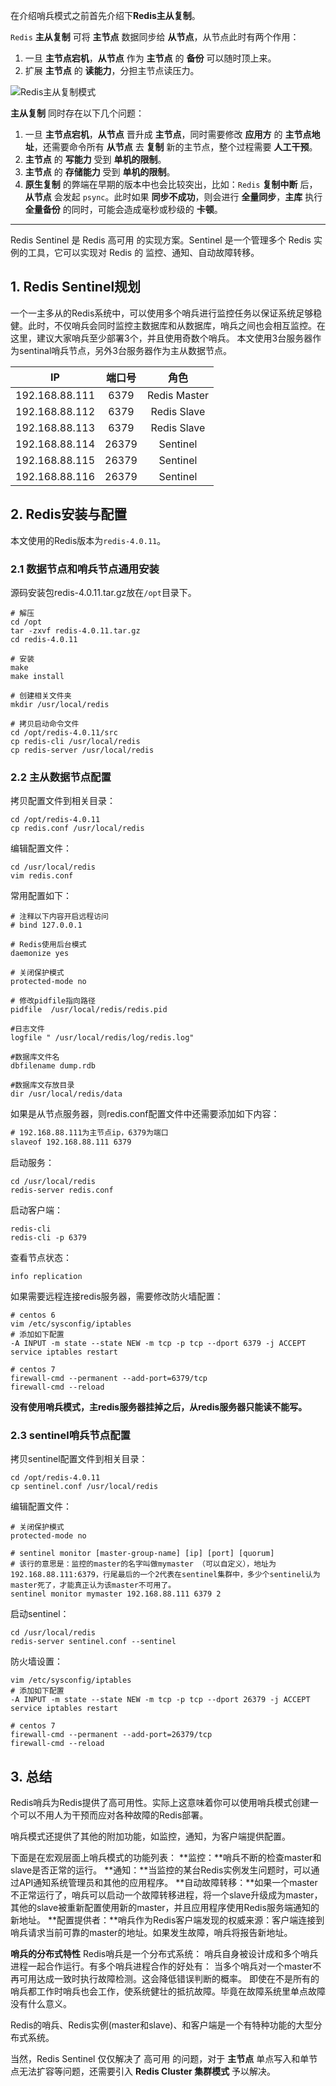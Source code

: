 在介绍哨兵模式之前首先介绍下**Redis主从复制**。

`Redis` **主从复制** 可将 **主节点** 数据同步给 **从节点**，从节点此时有两个作用：
1. 一旦 **主节点宕机**，**从节点** 作为 **主节点** 的 **备份** 可以随时顶上来。
2. 扩展 **主节点** 的 **读能力**，分担主节点读压力。

![Redis主从复制模式](https://upload-images.jianshu.io/upload_images/292448-939b17a1363404f5.png?imageMogr2/auto-orient/strip%7CimageView2/2/w/1240)

**主从复制** 同时存在以下几个问题：
1. 一旦 **主节点宕机**，**从节点** 晋升成 **主节点**，同时需要修改 **应用方** 的 **主节点地址**，还需要命令所有 **从节点** 去 **复制** 新的主节点，整个过程需要 **人工干预**。
2. **主节点** 的 **写能力** 受到 **单机的限制**。
3. **主节点** 的 **存储能力** 受到 **单机的限制**。
4. **原生复制** 的弊端在早期的版本中也会比较突出，比如：`Redis` **复制中断** 后，**从节点** 会发起 `psync`。此时如果 **同步不成功**，则会进行 **全量同步**，**主库** 执行 **全量备份** 的同时，可能会造成毫秒或秒级的 **卡顿**。

---

Redis Sentinel 是 Redis 高可用 的实现方案。Sentinel 是一个管理多个 Redis 实例的工具，它可以实现对 Redis 的 监控、通知、自动故障转移。

## 1. Redis Sentinel规划
一个一主多从的Redis系统中，可以使用多个哨兵进行监控任务以保证系统足够稳健。此时，不仅哨兵会同时监控主数据库和从数据库，哨兵之间也会相互监控。在这里，建议大家哨兵至少部署3个，并且使用奇数个哨兵。
本文使用3台服务器作为sentinal哨兵节点，另外3台服务器作为主从数据节点。

|IP|端口号|角色|
|:--:|:--:|:--:|
|192.168.88.111|6379|Redis Master|
|192.168.88.112|6379|Redis Slave|
|192.168.88.113|6379|Redis Slave|
|192.168.88.114|26379|Sentinel|
|192.168.88.115|26379|Sentinel|
|192.168.88.116|26379|Sentinel|

## 2. Redis安装与配置

本文使用的Redis版本为`redis-4.0.11`。

### 2.1 数据节点和哨兵节点通用安装

源码安装包redis-4.0.11.tar.gz放在`/opt`目录下。

```
# 解压
cd /opt
tar -zxvf redis-4.0.11.tar.gz
cd redis-4.0.11

# 安装
make
make install

# 创建相关文件夹
mkdir /usr/local/redis

# 拷贝启动命令文件
cd /opt/redis-4.0.11/src
cp redis-cli /usr/local/redis
cp redis-server /usr/local/redis
```

### 2.2 主从数据节点配置

拷贝配置文件到相关目录：
```
cd /opt/redis-4.0.11
cp redis.conf /usr/local/redis
```

编辑配置文件：
```
cd /usr/local/redis
vim redis.conf
```
常用配置如下：
```
# 注释以下内容开启远程访问
# bind 127.0.0.1

# Redis使用后台模式
daemonize yes

# 关闭保护模式
protected-mode no

# 修改pidfile指向路径
pidfile  /usr/local/redis/redis.pid

#日志文件
logfile " /usr/local/redis/log/redis.log"

#数据库文件名
dbfilename dump.rdb

#数据库文存放目录
dir /usr/local/redis/data
```

如果是从节点服务器，则redis.conf配置文件中还需要添加如下内容：
```xml
# 192.168.88.111为主节点ip，6379为端口
slaveof 192.168.88.111 6379
```

启动服务：
```
cd /usr/local/redis
redis-server redis.conf
```

启动客户端：
```
redis-cli
redis-cli -p 6379
```

查看节点状态：
```
info replication
```

如果需要远程连接redis服务器，需要修改防火墙配置：
```
# centos 6
vim /etc/sysconfig/iptables
# 添加如下配置
-A INPUT -m state --state NEW -m tcp -p tcp --dport 6379 -j ACCEPT
service iptables restart

# centos 7
firewall-cmd --permanent --add-port=6379/tcp
firewall-cmd --reload
```

**没有使用哨兵模式，主redis服务器挂掉之后，从redis服务器只能读不能写。**

### 2.3 sentinel哨兵节点配置

拷贝sentinel配置文件到相关目录：
```
cd /opt/redis-4.0.11
cp sentinel.conf /usr/local/redis
```

编辑配置文件：
```
# 关闭保护模式
protected-mode no

# sentinel monitor [master-group-name] [ip] [port] [quorum]
# 该行的意思是：监控的master的名字叫做mymaster （可以自定义），地址为192.168.88.111:6379，行尾最后的一个2代表在sentinel集群中，多少个sentinel认为master死了，才能真正认为该master不可用了。
sentinel monitor mymaster 192.168.88.111 6379 2
```

启动sentinel：
```
cd /usr/local/redis
redis-server sentinel.conf --sentinel
```

防火墙设置：
```
vim /etc/sysconfig/iptables
# 添加如下配置
-A INPUT -m state --state NEW -m tcp -p tcp --dport 26379 -j ACCEPT
service iptables restart

# centos 7
firewall-cmd --permanent --add-port=26379/tcp
firewall-cmd --reload
```

## 3. 总结

Redis哨兵为Redis提供了高可用性。实际上这意味着你可以使用哨兵模式创建一个可以不用人为干预而应对各种故障的Redis部署。

哨兵模式还提供了其他的附加功能，如监控，通知，为客户端提供配置。

下面是在宏观层面上哨兵模式的功能列表：
**监控：**哨兵不断的检查master和slave是否正常的运行。
**通知：**当监控的某台Redis实例发生问题时，可以通过API通知系统管理员和其他的应用程序。
**自动故障转移：**如果一个master不正常运行了，哨兵可以启动一个故障转移进程，将一个slave升级成为master，其他的slave被重新配置使用新的master，并且应用程序使用Redis服务端通知的新地址。
**配置提供者：**哨兵作为Redis客户端发现的权威来源：客户端连接到哨兵请求当前可靠的master的地址。如果发生故障，哨兵将报告新地址。

**哨兵的分布式特性**
Redis哨兵是一个分布式系统：
哨兵自身被设计成和多个哨兵进程一起合作运行。有多个哨兵进程合作的好处有：
当多个哨兵对一个master不再可用达成一致时执行故障检测。这会降低错误判断的概率。
即使在不是所有的哨兵都工作时哨兵也会工作，使系统健壮的抵抗故障。毕竟在故障系统里单点故障没有什么意义。

Redis的哨兵、Redis实例(master和slave)、和客户端是一个有特种功能的大型分布式系统。

当然，Redis Sentinel 仅仅解决了 高可用 的问题，对于 **主节点** 单点写入和单节点无法扩容等问题，还需要引入 **Redis Cluster 集群模式** 予以解决。
